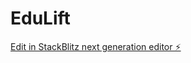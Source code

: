 # EduLift

[Edit in StackBlitz next generation editor ⚡️](https://stackblitz.com/~/github.com/RayIssam/EduLift)